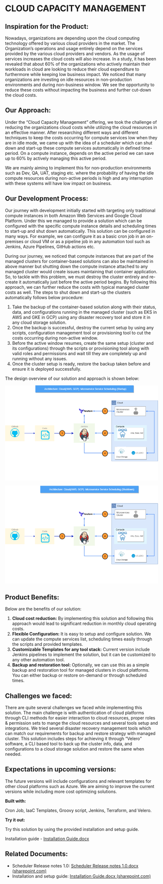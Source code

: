 # CLOUD CAPACITY MANAGEMENT

## Inspiration for the Product:

Nowadays, organizations are depending upon the cloud computing technology offered by various cloud providers in the market. The Organization’s operations and usage entirely depend on the services provided by the various cloud providers and vendors. As the usage of services increases the cloud costs will also increase. In a study, it has been revealed that about 60% of the organizations who actively maintain their workloads in cloud are looking to reduce their cloud expenditure to furthermore while keeping low business impact. We noticed that many organizations are investing on idle resources in non-production environments and during non-business window. We see the opportunity to reduce these costs without impacting the business and further cut-down the cloud costs.

## Our Approach:

Under the “Cloud Capacity Management” offering, we took the challenge of reducing the organizations cloud costs while utilizing the cloud resources in an effective manner. After researching different ways and different techniques to keep the costs occurring for compute services low when they are in idle mode, we came up with the idea of a scheduler which can shut down and start-up these compute services automatically in defined time-period. On a compute instance, depends on the active period we can save up to 60% by actively managing this active period.

We are mainly aiming to implement this for non-production environments such as Dev, QA, UAT, staging etc. where the probability of having the idle compute resources during non-active periods is high and any interruption with these systems will have low impact on business.

## Our Development Process:

Our journey with development initially started with targeting only traditional compute instances in both Amazon Web Services and Google Cloud Platform. Under this we managed to provide a solution which can be configured with the specific compute instance details and scheduling times to start-up and shut down automatically. This solution can be configured in many ways. For example, we can configure it as a basic cron job in an on-premises or cloud VM or as a pipeline job in any automation tool such as Jenkins, Azure Pipelines, GitHub actions etc.

During our journey, we noticed that compute instances that are part of the managed clusters for container-based solutions can also be maintained in above manner but shutting down the compute instance attached to any managed cluster would create issues maintaining that container application. So, to tackle with this problem, we must destroy the cluster entirely and re-create it automatically just before the active period begins. By following this approach, we can further reduce the costs with typical managed cluster costs as well. The steps to shut down and start-up the clusters automatically follows below procedure:

1.  Take the backup of the container-based solution along with their status, data, and configurations running in the managed cluster (such as EKS in AWS and GKE in GCP) using any disaster recovery tool and store it in any cloud storage solution.
2.  Once the backup is successful, destroy the current setup by using any scripts, configuration management tool or provisioning tool to cut the costs occurring during non-active window.
3.  Before the active window resumes, create the same setup (cluster and its configurations) through the scripts or provisioning tool along with valid roles and permissions and wait till they are completely up and running without any issues.
4.  Once the cluster setup is ready, restore the backup taken before and ensure it is deployed successfully.

The design overview of our solution and approach is shown below:

![Graphical user interface Description automatically generated](media/f75dd5496578ae4220cdc4472f59fdcf.png)

![Graphical user interface, application Description automatically generated](media/9f6f746b97b84e41c9ddcabe8cbf14c9.png)

## Product Benefits:

Below are the benefits of our solution:

1.  **Cloud cost reduction:** By implementing this solution and following this approach would lead to significant reduction in monthly cloud operating costs.
2.  **Flexible Configuration:** It is easy to setup and configure solution. We can update the compute services list, scheduling times easily through the scripts and provided templates.
3.  **Customizable Templates for any tool stack:** Current version include Jenkins pipelines to implement the solution, but it can be customized to any other automation tool.
4.  **Backup and restoration tool:** Optionally, we can use this as a simple backup and restoration tool for managed clusters in cloud platforms. You can either backup or restore on-demand or through scheduled times.

## Challenges we faced:

There are quite several challenges we faced while implementing this solution. The main challenge is with authentication of cloud platforms through CLI methods for easier interaction to cloud resources, proper roles & permission sets to mange the cloud resources and several tools setup and integrations. We tried several disaster recovery management tools which can match our requirements for backup and restore strategy with managed cluster. This solution includes steps for achieving it through “Velero” software, a CLI based tool to back up the cluster info, data, and configurations to a cloud storage solution and restore the same when needed.

## Expectations in upcoming versions:

The future versions will include configurations and relevant templates for other cloud platforms such as Azure. We are aiming to improve the current versions while including more cost optimizing solutions.

**Built with:**

Cron Job, IaaC Templates, Groovy script, Jenkins, Terraform, and Velero.

**Try it out:**

Try this solution by using the provided installation and setup guide.

Installation guide - [Installation Guide.docx](https://github.com/CR-Digital-Innovation/cloud-capacity-management/tree/main/docs)

## Related Documents:

-   Scheduler Release notes 1.0: [Scheduler Release notes 1.0.docx (sharepoint.com)](https://criticalrivertechnologies.sharepoint.com/:w:/r/sites/DevSecOps/_layouts/15/Doc.aspx?sourcedoc=%7B25160382-A88B-4E1A-A6FA-310DB051C479%7D&file=Scheduler%20Release%20notes%201.0.docx&action=default&mobileredirect=true)
-   Installation and setup guide: [Installation Guide.docx (sharepoint.com)](https://criticalrivertechnologies.sharepoint.com/:w:/r/sites/DevSecOps/_layouts/15/doc2.aspx?sourcedoc=%7BC38C9F35-D4A7-43A0-B5E8-78923F35F0FE%7D&file=Installation%20Guide.docx&action=default&mobileredirect=true)
